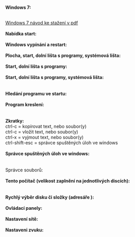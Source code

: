 <strong>Windows 7:</strong><br />
<br />
<div><a rel="noopener" target="_blank" href="http://fnsppresov.sk/informatika/manualy/Kniha_W7PP_final.pdf">Windows 7 n&aacute;vod ke stažen&iacute; v pdf</a></div>
<div>&nbsp;</div>
<div><strong>Nab&iacute;dka start:<br />
</strong><img src="http://bednarovark.byethost33.com/info/wp-content/uploads/2017/08/sn%C3%ADmek13.png?i=1" alt="" /></div>
<div>&nbsp;</div>

<div><strong>Windows vyp&iacute;n&aacute;n&iacute; a restart:<br />
</strong><img src="http://bednarovark.byethost33.com/info/wp-content/uploads/2017/08/sn%C3%ADmek6.png" alt="" /></div>
<div>&nbsp;</div>
<div><strong>Plocha, start, doln&iacute; li&scaron;ta s programy, syst&eacute;mov&aacute; li&scaron;ta:<br />
</strong><img src="http://bednarovark.byethost33.com/info/wp-content/uploads/2017/08/sn%C3%ADmek7.png" alt="" /></div>
<div>&nbsp;</div>
<div><strong>Start, doln&iacute; li&scaron;ta s programy:<br />
</strong><img src="http://bednarovark.byethost33.com/info/wp-content/uploads/2017/08/sn%C3%ADmek8-1.png" alt="" /></div>
<div>&nbsp;</div>
<div><strong>Start, doln&iacute; li&scaron;ta s programy, syst&eacute;mov&aacute; li&scaron;ta:<br />
<br type="_moz" />
</strong></div>
<div><img src="http://bednarovark.byethost33.com/info/wp-content/uploads/2017/08/sn%C3%ADmek15.png" alt="" /></div>
<div>&nbsp;</div>
<div><strong>Hled&aacute;n&iacute; programu ve startu:<br />
</strong><img src="http://bednarovark.byethost33.com/info/wp-content/uploads/2017/08/sn%C3%ADmek14.png" alt="" /></div>
<div>&nbsp;</div>
<div><strong>Program kreslen&iacute;:<br />
</strong><img src="http://bednarovark.byethost33.com/info/wp-content/uploads/2017/08/sn%C3%ADmek9.png" alt="" /></div>
<div>&nbsp;</div>
<div>&nbsp;</div>
<div><strong>Zkratky:</strong></div>
<div>ctrl-c = kop&iacute;rovat text, nebo soubor(y)</div>
<div>ctrl-c = vložit text, nebo soubor(y)</div>
<div>ctrl-x = vyjmout text, nebo soubor(y)</div>
<div>ctrl-shift-esc = spr&aacute;vce spu&scaron;těn&yacute;ch &uacute;loh ve windows</div>
<div>&nbsp;</div>
<div><strong>Spr&aacute;vce spu&scaron;těn&yacute;ch &uacute;loh ve windows:<br />
</strong><img src="http://bednarovark.byethost33.com/info/wp-content/uploads/2017/08/sn%C3%ADmek4.png" alt="" /></div>
<div><img src="http://bednarovark.byethost33.com/info/wp-content/uploads/2017/08/sn%C3%ADmek1-296x300.png" alt="" /></div>
<div>&nbsp;</div>
<div>&nbsp;</div>
<div>Spr&aacute;vce souborů:<br />
<img src="http://bednarovark.byethost33.com/info/wp-content/uploads/2017/08/sn%C3%ADmek5-300x201.png" alt="" /></div>
<div>&nbsp;</div>
<div><strong>Tento poč&iacute;tač (velikost zaplněn&iacute; na jednotliv&yacute;ch disc&iacute;ch):<br />
</strong><img src="http://bednarovark.byethost33.com/info/wp-content/uploads/2017/08/sn%C3%ADmek19.png" alt="" /></div>
<div>&nbsp;</div>
<div>&nbsp;</div>
<div><strong>Rychl&yacute; v&yacute;běr disku či složky (adres&aacute;ře ):<br />
</strong><img src="http://bednarovark.byethost33.com/info/wp-content/uploads/2017/08/sn%C3%ADmek16.png" alt="" /></div>
<div>&nbsp;</div>
<div><strong>Ovl&aacute;dac&iacute; panely:<br />
</strong><img src="http://bednarovark.byethost33.com/info/wp-content/uploads/2017/08/sn%C3%ADmek17.png" alt="" /></div>
<div>&nbsp;</div>
<div><strong>Nastaven&iacute; s&iacute;tě:<br />
</strong><img src="http://bednarovark.byethost33.com/info/wp-content/uploads/2017/08/sn%C3%ADmek20.png" alt="" /></div>
<div>&nbsp;</div>
<div><strong>Nastaveni zvuku:<br />
</strong><img src="http://bednarovark.byethost33.com/info/wp-content/uploads/2017/08/sn%C3%ADmek18.png" alt="" /></div>
<div>&nbsp;</div>
<div>&nbsp;</div>
<div>&nbsp;</div>
<div>&nbsp;</div>
<footer style="background-image:url('http://bednarovark.byethost33.com/info/wp-content/themes/unik/images/diagonal.png');">  	 	 	</footer><br />
